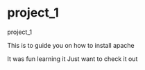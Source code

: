 # project_1
project_1

This is to guide you on how to install apache

It was fun learning it 
Just want to check it out
